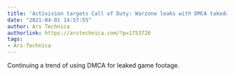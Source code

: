 ```yaml
---
title: 'Activision targets Call of Duty: Warzone leaks with DMCA takedowns'
date: "2021-04-01 14:57:55"
author: Ars Technica
authorlink: https://arstechnica.com/?p=1753726
tags:
- Ars-Technica
---
```

Continuing a trend of using DMCA for leaked game footage.